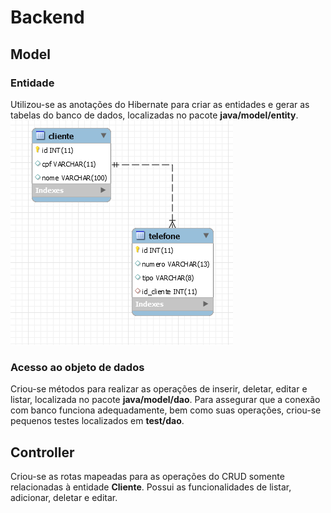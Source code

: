 # Backend


## Model

### Entidade
Utilizou-se as anotações do Hibernate para criar as entidades e gerar as tabelas do banco de dados, localizadas no pacote __java/model/entity__. 
![Diagrama das tabelas](https://raw.githubusercontent.com/sinayra/surittec/master/images/tables.PNG)

### Acesso ao objeto de dados
Criou-se métodos para realizar as operações de inserir, deletar, editar e listar, localizada no pacote __java/model/dao__.
Para assegurar que a conexão com banco funciona adequadamente, bem como suas operações, criou-se pequenos testes localizados em __test/dao__.

## Controller
Criou-se as rotas mapeadas para as operações do CRUD somente relacionadas à entidade __Cliente__. Possui as funcionalidades de listar, adicionar, deletar e editar.
